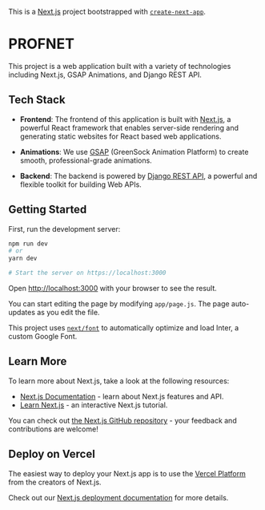 This is a [Next.js](https://nextjs.org/) project bootstrapped with [`create-next-app`](https://github.com/vercel/next.js/tree/canary/packages/create-next-app).



# PROFNET

This project is a web application built with a variety of technologies including Next.js, GSAP Animations, and Django REST API.

## Tech Stack

- **Frontend**: The frontend of this application is built with [Next.js](https://nextjs.org/), a powerful React framework that enables server-side rendering and generating static websites for React based web applications.

- **Animations**: We use [GSAP](https://greensock.com/gsap/) (GreenSock Animation Platform) to create smooth, professional-grade animations.

- **Backend**: The backend is powered by [Django REST API](https://www.django-rest-framework.org/), a powerful and flexible toolkit for building Web APIs.

## Getting Started

First, run the development server:

```bash
npm run dev
# or
yarn dev

# Start the server on https://localhost:3000
```

Open [http://localhost:3000](http://localhost:3000) with your browser to see the result.

You can start editing the page by modifying `app/page.js`. The page auto-updates as you edit the file.

This project uses [`next/font`](https://nextjs.org/docs/basic-features/font-optimization) to automatically optimize and load Inter, a custom Google Font.

## Learn More

To learn more about Next.js, take a look at the following resources:

- [Next.js Documentation](https://nextjs.org/docs) - learn about Next.js features and API.
- [Learn Next.js](https://nextjs.org/learn) - an interactive Next.js tutorial.

You can check out [the Next.js GitHub repository](https://github.com/vercel/next.js/) - your feedback and contributions are welcome!

## Deploy on Vercel

The easiest way to deploy your Next.js app is to use the [Vercel Platform](https://vercel.com/new?utm_medium=default-template&filter=next.js&utm_source=create-next-app&utm_campaign=create-next-app-readme) from the creators of Next.js.

Check out our [Next.js deployment documentation](https://nextjs.org/docs/deployment) for more details.


